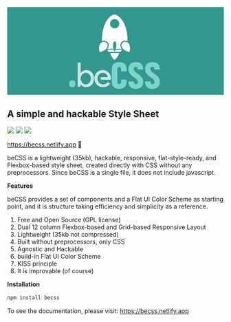 <img src="/images/becss-logo.jpg" alt="becss logo">

<h2>A simple and hackable Style Sheet</h2>

<div>
       <img src="https://img.shields.io/badge/NPM-v0.1.2 -blue?logo=npm">
        <img src="https://img.shields.io/badge/GPLv3-License-orange?logo=mit">
        <img src="https://img.shields.io/badge/CSS-Only-blue?logo=css3">
     </div>



https://becss.netlify.app 🔗

<p>beCSS is a lightweight (35kb), hackable, responsive, flat-style-ready, and Flexbox-based style sheet, created directly with CSS without any preprocessors. Since beCSS is a single file, it does not include javascript.</p>

<strong>Features</strong>

<p>beCSS provides a set of components and a Flat UI Color Scheme as starting point, and it is structure taking efficiency and simplicity as a reference.</p>

1. Free and Open Source (GPL license)
2. Dual 12 column Flexbox-based and Grid-based Responsive Layout
3. Lightweight (35kb not compressed)
4. Built without preprocessors, only CSS
5. Agnostic and Hackable
6. build-in Flat UI Color Scheme
7. KISS principle
8. It is improvable (of course)


<strong>Installation</strong>

```html
npm install becss
```


To see the documentation, please visit: https://becss.netlify.app


